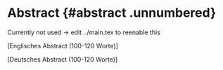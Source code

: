 Abstract {#abstract .unnumbered}
========

Currently not used -&gt; edit ../main.tex to reenable this

\[Englisches Abstract (100-120 Worte)\]

\[Deutsches Abstract (100-120 Worte)\]
